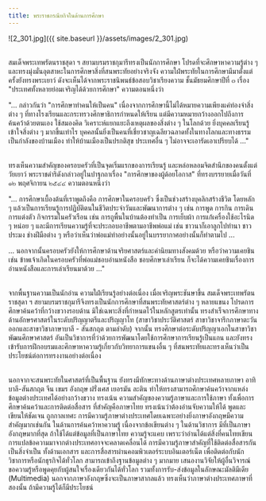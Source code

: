 ```yaml
---
title: พระราชกรณียกิจในด้านการศึกษา
---
```


![2_301.jpg]({{ site.baseurl }}/assets/images/2_301.jpg)
<br>
<br>

<p>สมเด็จพระเทพรัตนราชสุดา ฯ สยามบรมราชกุมารีทรงเป็นนักการศึกษา โปรดที่จะศึกษาหาความรู้ต่าง ๆ และทรงมุ่งมั่นอุตสาหะในการศึกษาสิ่งที่สนพระทัยอย่างจริงจัง ความใฝ่พระทัยในการศึกษามีมาตั้งแต่ครั้งยังทรงพระเยาว์ ดังจะเห็นได้จากพระราชนิพนธ์ข้อสอบวิชาเรียงความ ชั้นมัธยมศึกษาปีที่ ๓ เรื่อง "ประเทศทั้งหลายย่อมเจริญได้ด้วยการศึกษา" ความตอนหนึ่งว่า
<br>

"... กล่าวกันว่า "การศึกษาทำคนให้เป็นคน" เนื่องจากการศึกษานี้ไม่ได้หมายความเพียงแค่ท่องจำสิ่งต่าง ๆ ที่ทางโรงเรียนและกระทรวงศึกษาธิการกำหนดให้เรียน แต่มีความหมายกว้างออกไปถึงการค้นคว้าด้วยตนเอง ใช้สมองคิด วิเคราะห์แยกแยะถึงเหตุผลของสิ่งต่าง ๆ ในโลกด้วย ยิ่งบุคคลเรียนรู้เข้าใจสิ่งต่าง ๆ มากขึ้นเท่าไร บุคคลนั้นยิ่งเป็นคนที่เชี่ยวชาญเฉลียวฉลาดทั้งในทางโลกและทางธรรม เป็นกำลังของบ้านเมือง ทำให้บ้านเมืองเป็นปรกติสุข ประเทศอื่น ๆ ไม่อาจจะเอารัดเอาเปรียบได้ ..."
<br>
<br>

ทรงเห็นความสำคัญของครอบครัวที่เป็นจุดเริ่มแรกของการเรียนรู้ และหล่อหลอมจิตสำนึกของคนตั้งแต่วัยเยาว์ พระราชดำริดังกล่าวอยู่ในปาฐกถาเรื่อง "การศึกษาของผู้ด้อยโอกาส" ที่ทรงบรรยายเมื่อวันที่ ๑๒ พฤศจิกายน ๒๕๔๔ ความตอนหนึ่งว่า
<br>

"... การศึกษาเบื้องต้นที่เราพูดถึงคือ การศึกษาในครอบครัว ซึ่งเป็นช่วงสร้างบุคลิกสร้างชีวิต โดยหลัก ๆ แล้วเป็นการเรียนรู้การปฏิบัติตนในชีวิตประจำวันและพัฒนาการต่าง ๆ เช่น การพูด การกิน การเดิน การแต่งตัว กิจกรรมในครัวเรือน เช่น การถูพื้นในบ้านต้องทำเป็น การเย็บผ้า การแก้เครื่องใช้อะไรนิด ๆ หน่อย ๆ และมีการเรียนความรู้ที่จะประกอบอาชีพตามอาชีพพ่อแม่ เช่น ชาวนาก็เอาลูกไปทำนา ชาวประมง ช่างฝีมือต่าง ๆ หรือว่าเห็นว่าพ่อแม่ทำอย่างนั้นอยู่ในบรรยากาศอย่างนั้นก็ทำตามไป ...
<br>

... นอกจากนั้นครอบครัวยังให้การศึกษาด้านจริยศาสตร์และค่านิยมทางสังคมด้วย หรือว่าความเคยชิน เช่น ข้าพเจ้าเกิดในครอบครัวที่พ่อแม่ชอบอ่านหนังสือ ชอบศึกษาเล่าเรียน ก็จะได้ความเคยชินเรื่องการอ่านหนังสือและการเล่าเรียนมาด้วย ..."
<br>
<br>

จากพื้นฐานความเป็นนักอ่าน ความใฝ่เรียนรู้อย่างต่อเนื่อง เมื่อเจริญพระชันษาขึ้น สมเด็จพระเทพรัตนราชสุดา ฯ สยามบรมราชกุมารีจึงทรงเป็นนักการศึกษาที่สนพระทัยศาสตร์ต่าง ๆ หลายแขนง โปรดการศึกษาค้นคว้าที่กว้างขวางรอบด้าน มิใช่เฉพาะสิ่งที่กำหนดไว้ในหลักสูตรเท่านั้น ทรงสำเร็จการศึกษาทางด้านอักษรศาสตร์ในระดับปริญญาตรีและปริญญาโท (สาขาวิชาประวัติศาสตร์ สาขาวิชาจารึกภาษาตะวันออกและสาขาวิชาภาษาบาลี - สันสกฤต ตามลำดับ) จากนั้น ทรงศึกษาต่อระดับปริญญาเอกในสาขาวิชาพัฒนศึกษาศาสตร์ อันเป็นวิชาการที่ว่าด้วยการพัฒนาโดยใช้การศึกษาการเรียนรู้เป็นแกน และยังทรงเข้ารับการฝึกอบรมและศึกษาหาความรู้เกี่ยวกับวิทยาการแขนงอื่น ๆ ที่สนพระทัยและทรงเห็นว่าเป็นประโยชน์ต่อการทรงงานอย่างต่อเนื่อง
<br>
<br>

นอกจากจะสนพระทัยในศาสตร์ที่เป็นพื้นฐาน ยังทรงมีทักษะทางด้านภาษาต่างประเทศหลายภาษา อาทิ บาลี-สันสกฤต จีน เขมร อังกฤษ ฝรั่งเศส เยอรมัน ละติน ทำให้ทรงสามารถศึกษาค้นคว้าจากแหล่งข้อมูลต่างประเทศได้อย่างกว้างขวาง ทรงเน้น ความสำคัญของความรู้ภาษาและการใช้ภาษา ทั้งเพื่อการศึกษาค้นคว้าและการติดต่อสื่อสาร ที่สำคัญคือภาษาไทย ทรงเน้นว่าต้องอ่านจับความให้ได้ พูดและเขียนให้ชัดเจน ถูกกาลเทศะ การมีความรู้ภาษาต่างประเทศโดยเฉพาะอย่างยิ่งภาษาอังกฤษมีความสำคัญมากเช่นกัน ในด้านการค้นคว้าหาความรู้ เนื่องจากข้อเขียนต่าง ๆ ในด้านวิชาการ มีที่เป็นภาษาอังกฤษมากที่สุด ถ้าใช้ได้แต่ข้อมูลที่เป็นภาษาไทย ความรู้จะแคบ เพราะว่าอ่านได้แต่สิ่งที่คนไทยเขียน การแปลข้อความมาจากต่างประเทศอาจจะคลาดเคลื่อนได้ การมีความรู้ภาษาสำคัญที่ใช้ติดต่อสื่อสารกันเป็นสิ่งจำเป็น ทั้งด้านเอกสาร และการสื่อสารผ่านคอมพิวเตอร์ระบบอินเตอร์เน็ต เพื่อติดต่อกับนักวิชาการหรือนักธุรกิจได้ทั่วโลก สามารถเข้าถึงฐานข้อมูลต่าง ๆ มากมาย เสนองานวิจัยให้ผู้อื่นวิจารณ์ ขอความรู้หรือพูดคุยกับผู้สนใจเรื่องเดียวกันได้ทั่วโลก รวมทั้งการรับ-ส่งข้อมูลในลักษณะมัลติมีเดีย (Multimedia) นอกจากภาษาอังกฤษซึ่งจะเป็นภาษาสากลแล้ว ทรงเห็นว่าภาษาต่างประเทศภาษาที่สองนั้น ถ้ามีความรู้ได้ก็มีประโยชน์</p>
